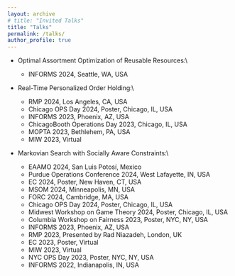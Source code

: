 ```yaml
---
layout: archive
# title: "Invited Talks"
title: "Talks"
permalink: /talks/
author_profile: true
---
```

<!-- 
{% if site.talkmap_link == true %}

 <p style="text-decoration:underline;"><a href="/talkmap.html">See a map of all the places I've given a talk!</a></p>

{% endif %}

{% for post in site.talks reversed %}
  {% include archive-single-talk.html %}
{% endfor %} -->


<!-- * Fair Markovian Search, Informs 22, Indianapolis, IN, USA -->

* Optimal Assortment Optimization of Reusable Resources:\
  * INFORMS 2024, Seattle, WA, USA

* Real-Time Personalized Order Holding:\
  * RMP 2024, Los Angeles, CA, USA
  * Chicago OPS Day 2024, Poster, Chicago, IL, USA
  * INFORMS 2023, Phoenix, AZ, USA
  * ChicagoBooth Operations Day 2023, Chicago, IL, USA
  * MOPTA 2023, Bethlehem, PA, USA
  * MIW 2023, Virtual


* Markovian Search with Socially Aware Constraints:\
  * EAAMO 2024, San Luis Potosí, Mexico
  * Purdue Operations Conference 2024, West Lafayette, IN, USA
  * EC 2024, Poster, New Haven, CT, USA
  * MSOM 2024, Minneapolis, MN, USA
  * FORC 2024, Cambridge, MA, USA
  * Chicago OPS Day 2024, Poster, Chicago, IL, USA
  * Midwest Workshop on Game Theory 2024, Poster, Chicago, IL, USA
  * Columbia Workshop on Fairness 2023, Poster, NYC, NY, USA
  * INFORMS 2023, Phoenix, AZ, USA
  * RMP 2023, Presented by Rad Niazadeh, London, UK
  * EC 2023, Poster, Virtual
  * MIW 2023, Virtual
  * NYC OPS Day 2023, Poster, NYC, NY, USA
  * INFORMS 2022, Indianapolis, IN, USA
